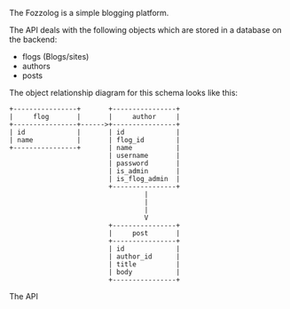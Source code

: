 The Fozzolog is a simple blogging platform. 

The API deals with the following objects which are stored in a database on
the backend:

- flogs (Blogs/sites)
- authors
- posts

The object relationship diagram for this schema looks like this:

    +----------------+       +----------------+
    |     flog       |       |     author     |
    +----------------+------>+----------------+
    | id             |       | id             |
    | name           |       | flog_id        |
    +----------------+       | name           |
                             | username       |
                             | password       |
                             | is_admin       |
                             | is_flog_admin  |
                             +----------------+
                                      |
                                      |
                                      |
                                      V
                             +----------------+
                             |     post       |
                             +----------------+
                             | id             |
                             | author_id      |
                             | title          |
                             | body           |
                             +----------------+

The API 
